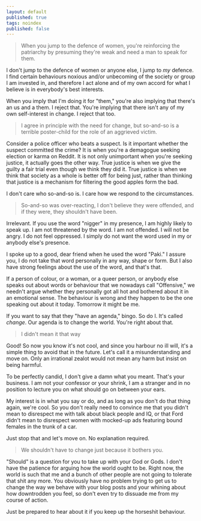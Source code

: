 ```yaml
---
layout: default
published: true
tags: noindex
published: false
---
```


> When you jump to the defence of women, you're reinforcing the patriarchy by presuming they're weak and need a man to speak for them.

I don't jump to the defence of women or anyone else, I jump to *my* defence. I find certain behaviours noxious and/or unbecoming of the society or group I am invested in, and therefore I act alone and of my own accord for what I believe is in everybody's best interests.

When you imply that I'm doing it for "them," you're also implying that there's an us and a them. I reject that. You're implying that there isn't any of my own self-interest in change. I reject that too.

> I agree in principle with the need for change, but so-and-so is a terrible poster-child for the role of an aggrieved victim.

Consider a police officer who beats a suspect. Is it important whether the suspect committed the crime? It is when you're a demagogue seeking election or karma on Reddit. It is not only unimportant when you're seeking justice, it actually goes the other way. True justice is when we give the guilty a fair trial even though we think they did it. True justice is when we think that society as a whole is better off for being just, rather than thinking that justice is a mechanism for filtering the good apples form the bad.

I don't care who so-and-so is. I care how we respond to the circumstances.

> So-and-so was over-reacting, I don't believe they were offended, and if they were, they shouldn't have been.

Irrelevant. If you use the word "nigger" in my presence, I am highly likely to speak up. I am not threatened by the word. I am not offended. I will not be angry. I do not feel oppressed. I simply do not want the word used in my or anybody else's presence.

I spoke up to a good, dear friend when he used the word "Paki." I assure you, I do not take that word personally in any way, shape or form. But I also have strong feelings about the use of the word, and that's that.

If a person of colour, or a woman, or a queer person, or anybody else speaks out about words or behaviour that we nowadays call "Offensive," we needn't argue whether they personally got all hot and bothered about it in an emotional sense. The behaviour is wrong and they happen to be the one speaking out about it today. Tomorrow it might be me.

If you want to say that they "have an agenda," bingo. So do I. It's called *change*. Our agenda is to change the world. You're right about that.

> I didn't mean it that way

Good! So now you know it's not cool, and since you harbour no ill will, it's a simple thing to avoid that in the future. Let's call it a misunderstanding and move on. Only an irrational zealot would not mean any harm but insist on being harmful.

To be perfectly candid, I don't give a damn what you meant. That's your business. I am not your confessor or your shrink, I am a stranger and in no position to lecture you on what should go on between your ears.

My interest is in what you say or do, and as long as you don't do that thing again, we're cool. So you don't really need to convince me that you didn't mean to disrespect me with talk about black people and IQ, or that Ford didn't mean to disrespect women with mocked-up ads featuring bound females in the trunk of a car.

Just stop that and let's move on. No explanation required.

> We shouldn't have to change just because it bothers you.

"Should" is a question for you to take up with your God or Gods. I don't have the patience for arguing how the world ought to be. Right now, the world is such that me and a bunch of other people are not going to tolerate that shit any more. You obviously have no problem trying to get us to change the way we behave with your blog posts and your whining about how downtrodden you feel, so don't even try to dissuade me from my course of action.

Just be prepared to hear about it if you keep up the horseshit behaviour.